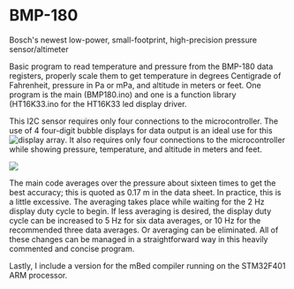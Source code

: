 BMP-180
=======

Bosch's newest low-power, small-footprint, high-precision pressure sensor/altimeter

Basic program to read temperature and pressure from the BMP-180 data registers, properly
scale them to get temperature in degrees Centigrade of Fahrenheit, pressure in Pa or mPa, and altitude in meters
or feet. One program is the main (BMP180.ino) and one is a function library (HT16K33.ino for the HT16K33 led display driver.

This I2C sensor requires only four connections to the microcontroller. The use of 4 four-digit bubble displays
for data output is an ideal use for this ![display array](https://github.com/kriswiner/HT16K33_Display_Driver). It also requires only four connections to the microcontroller while showing pressure, temperature, and altitude in meters and feet.

![](https://d3s5r33r268y59.cloudfront.net/44691/products/thumbs/2014-07-15T00:56:27.193Z-Image2.png.855x570_q85_pad_rcrop.png)

The main code averages over the pressure about sixteen times to get the best accuracy; this is quoted as 0.17 m
in the data sheet. In practice, this is a little excessive. The averaging takes place while waiting for the
2 Hz display duty cycle to begin. If less averaging is desired, the display duty cycle can be increased to 5 Hz for
six data averages, or 10 Hz for the recommended three data averages. Or averaging can be eliminated. All of these changes can be managed in a straightforward way in this heavily commented and concise program.

Lastly, I include a version for the mBed compiler running on the STM32F401 ARM processor.

